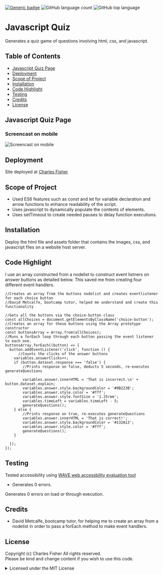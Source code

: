 [![Generic badge](https://img.shields.io/badge/license-MIT-<COLOR>.svg)](#license)
![GitHub language count](https://img.shields.io/github/languages/count/cdfishe1/javascript-quiz)
![GitHub top language](https://img.shields.io/github/languages/top/cdfishe1/javascript-quiz)


# Javascript Quiz

Generates a quiz game of questions involving html, css, and javascript.

## Table of Contents
* [Javascript Quiz Page](#javascript-quiz-screencast)
* [Deployment](#deployment)
* [Scope of Project](#scope-of-project)
* [Installation](#installation)
* [Code Highlight](#code-highlight)
* [Testing](#testing)
* [Credits](#credits)
* [License](#license)

## Javascript Quiz Page

### Screencast on mobile
![Screencast on mobile](assets/images/mobile.gif)


## Deployment

Site deployed at [Charles Fisher](https://cdfishe1.github.io/javascript-quiz/)

## Scope of Project

* Used ES6 features such as const and let for variable declaration and arrow functions to enhance readability of the script.
* Uses javascript to dynamically populate the contents of elements.
* Uses setTimeout to create needed pauses to delay function executions.


## Installation

Deploy the html file and assets folder that contains the images, css, and javascript files on a website host server.

## Code Highlight

I use an array constructed from a nodelist to construct event listners on answer buttons as detailed below. This saved me from creating four different event handlers.

```
//Creates an array from the buttons nodelist and creates eventlistener for each choice button
//David Metcalfe, bootcamp tutor, helped me understand and create this functionality

//Gets all the buttons via the choice-button class
const allChoices = document.getElementsByClassName('choice-button');
//Creates an array for these buttons using the Array prototype constructor
const buttonsArray = Array.from(allChoices);
//Runs a forEach loop through each button passing the event listener to each one.
buttonsArray.forEach((button) => {
  button.addEventListener('click', function () {
      //Counts the clicks of the answer buttons
    variables.answerClicks++;
    if (button.dataset.response === 'false') {
        //Prints response on false, deducts 5 seconds, re-executes generateQuestions

        variables.answer.innerHTML = 'That is incorrect.\n' + button.dataset.explain;
        variables.answer.style.backgroundColor = '#9B223B';
        variables.answer.style.color = '#fff';
        variables.answer.style.fontSize = '1.25rem';
        variables.timeLeft = variables.timeLeft - 5;
        generateQuestions();
    } else {
        //Prints response on true, re-executes generateQuestions
        variables.answer.innerHTML = 'That is correct!';
        variables.answer.style.backgroundColor = '#132A13';
        variables.answer.style.color = '#fff';
        generateQuestions();
    }
    
  });
});
```


## Testing

Tested accessibility using [WAVE web accessbility evaluation tool](https://wave.webaim.org/report#/https://cdfishe1.github.io/javascript-quiz/)

* Generates 0 errors.

Generates 0 errors on load or through execution.

## Credits

* David Metcalfe, bootcamp tutor, for helping me to create an array from a nodelist in order to pass a forEach method to make event handlers.

## License

Copyright (c) Charles Fisher All rights reserved.<br>
Please be kind and change content if you wish to use this code.

<details><summary>Licensed under the MIT License</summary>

Copyright (c) 2021 - present | Charles Fisher

<blockquote>
Permission is hereby granted, free of charge, to any person obtaining a copy
of this software and associated documentation files (the "Software"), to deal
in the Software without restriction, including without limitation the rights
to use, copy, modify, merge, publish, distribute, sublicense, and/or sell
copies of the Software, and to permit persons to whom the Software is
furnished to do so, subject to the following conditions:

The above copyright notice and this permission notice shall be included in all
copies or substantial portions of the Software.

THE SOFTWARE IS PROVIDED "AS IS", WITHOUT WARRANTY OF ANY KIND, EXPRESS OR
IMPLIED, INCLUDING BUT NOT LIMITED TO THE WARRANTIES OF MERCHANTABILITY,
FITNESS FOR A PARTICULAR PURPOSE AND NONINFRINGEMENT. IN NO EVENT SHALL THE
AUTHORS OR COPYRIGHT HOLDERS BE LIABLE FOR ANY CLAIM, DAMAGES OR OTHER
LIABILITY, WHETHER IN AN ACTION OF CONTRACT, TORT OR OTHERWISE, ARISING FROM,
OUT OF OR IN CONNECTION WITH THE SOFTWARE OR THE USE OR OTHER DEALINGS IN THE
SOFTWARE.
</blockquote>
</details>


